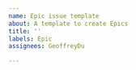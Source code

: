 ```yaml
---
name: Epic issue template
about: A template to create Epics
title: ''
labels: Epic
assignees: GeoffreyDu

---
```



